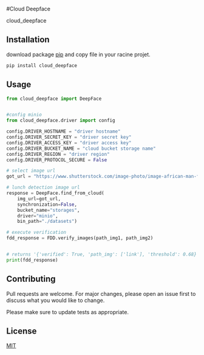 #Cloud Deepface 

cloud_deepface
## Installation

download package [pip](https://github.com/Domtry/cloud_deepface/blob/main/dist/it_deepface-0.0.1.tar.gz.)
and copy file in your racine projet.

```bash
pip install cloud_deepface  
```

## Usage

```python
from cloud_deepface import DeepFace


#config minio
from cloud_deepface.driver import config

config.DRIVER_HOSTNAME = "driver hostname"
config.DRIVER_SECRET_KEY = "driver secret key"
config.DRIVER_ACCESS_KEY = "driver access key"
config.DRIVER_BUCKET_NAME = "cloud bucket storage name"
config.DRIVER_REGION = "driver region"
config.DRIVER_PROTOCOL_SECURE = False

# select image url
got_url = "https://www.shutterstock.com/image-photo/image-african-man-foot-wearworkshop-600nw-1839501016.jpg"

# lunch detection image url
response = DeepFace.find_from_cloud(
    img_url=got_url,
    synchronization=False,
    bucket_name="storages",
    driver="minio",
    bin_path="./datasets")

# execute verification
fdd_response = FDD.verify_images(path_img1, path_img2)


# returns '{'verified': True, 'path_img': ['link'], 'threshold': 0.68}'
print(fdd_response)
```

## Contributing

Pull requests are welcome. For major changes, please open an issue first
to discuss what you would like to change.

Please make sure to update tests as appropriate.

## License

[MIT](https://choosealicense.com/licenses/mit/)
